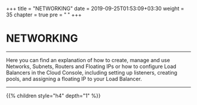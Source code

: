 +++
title = "NETWORKING"
date = 2019-09-25T01:53:09+03:30
weight = 35
chapter = true
pre = "<b>      </b>"
+++

# **NETWORKING**
___
Here you can find an explanation of how to create, manage and use Networks, Subnets, Routers and Floating IPs or how to configure Load Balancers in the Cloud Console, including setting up listeners, creating pools, and assigning a floating IP to your Load Balancer.
___

{{% children style="h4" depth="1" %}}